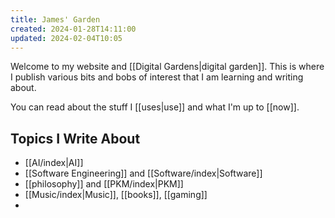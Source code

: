 ```yaml
---
title: James' Garden
created: 2024-01-28T14:11:00
updated: 2024-02-04T10:05
---
```

Welcome to my website and [[Digital Gardens|digital garden]]. This is where I publish various bits and bobs of interest that I am learning and writing about. 

You can read about the stuff I [[uses|use]] and what I'm up to [[now]].


## Topics I Write About

 - [[AI/index|AI]]
 - [[Software Engineering]] and [[Software/index|Software]]
 - [[philosophy]] and [[PKM/index|PKM]]
 - [[Music/index|Music]], [[books]], [[gaming]]
 - 
